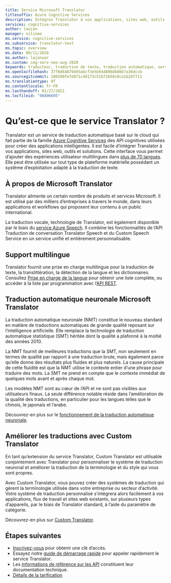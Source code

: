 ```yaml
---
title: Service Microsoft Translator
titlesuffix: Azure Cognitive Services
description: Intégrez Translator à vos applications, sites web, outils et autres solutions pour offrir une expérience utilisateur multilingue.
services: cognitive-services
author: laujan
manager: nitinme
ms.service: cognitive-services
ms.subservice: translator-text
ms.topic: overview
ms.date: 09/11/2020
ms.author: lajanuar
ms.custom: cog-serv-seo-aug-2020
keywords: traducteur, traduction de texte, traduction automatique, service de traduction
ms.openlocfilehash: 37f0d64879493abcf3e5b9448068b86b7a36dccb
ms.sourcegitcommit: 100390fefd8f1c48173c51b71650c8ca1b26f711
ms.translationtype: HT
ms.contentlocale: fr-FR
ms.lasthandoff: 01/27/2021
ms.locfileid: "98896695"
---
```

# <a name="what-is-the-translator-service"></a>Qu’est-ce que le service Translator ?

Translator est un service de traduction automatique basé sur le cloud qui fait partie de la famille [Azure Cognitive Services](../../index.yml?panel=ai&pivot=products) des API cognitives utilisées pour créer des applications intelligentes. Il est facile d’intégrer Translator à vos applications, sites web, outils et solutions. Cette interface vous permet d’ajouter des expériences utilisateur multilingues dans [plus de 70 langues](./language-support.md). Elle peut être utilisée sur tout type de plateforme matérielle possédant un système d’exploitation adapté à la traduction de texte.

## <a name="about-microsoft-translator"></a>À propos de Microsoft Translator

Translator alimente un certain nombre de produits et services Microsoft. Il est utilisé par des milliers d’entreprises à travers le monde, dans leurs applications et workflows qui proposent leur contenu à un public international.

La traduction vocale, technologie de Translator, est également disponible par le biais du [service Azure Speech](../speech-service/index.yml). Il combine les fonctionnalités de l’API Traduction de conversation Translator Speech et du Custom Speech Service en un service unifié et entièrement personnalisable. 

## <a name="language-support"></a>Support multilingue

Translator fournit une prise en charge multilingue pour la traduction de texte, la translittération, la détection de la langue et les dictionnaires. Consultez [Prise en charge de la langue](language-support.md) pour obtenir une liste complète, ou accéder à la liste par programmation avec l’[API REST](./reference/v3-0-languages.md).  

## <a name="microsoft-translator-neural-machine-translation"></a>Traduction automatique neuronale Microsoft Translator

La traduction automatique neuronale (NMT) constitue le nouveau standard en matière de traductions automatiques de grande qualité reposant sur l’intelligence artificielle. Elle remplace la technologie de traduction automatique statistique (SMT) héritée dont la qualité a plafonné à la moitié des années 2010.

La NMT fournit de meilleures traductions que la SMT, non seulement en termes de qualité par rapport à une traduction brute, mais également parce qu’elle donne des résultats plus fluides et plus naturels. La cause principale de cette fluidité est que la NMT utilise le contexte entier d’une phrase pour traduire des mots. La SMT ne prend en compte que le contexte immédiat de quelques mots avant et après chaque mot.

Les modèles NMT sont au cœur de l’API et ne sont pas visibles aux utilisateurs finaux. La seule différence notable réside dans l’amélioration de la qualité des traductions, en particulier pour les langues telles que le chinois, le japonais et l’arabe.

Découvrez-en plus sur le [fonctionnement de la traduction automatique neuronale](https://www.microsoft.com/en-us/translator/mt.aspx#nnt).

## <a name="improve-translations-with-custom-translator"></a>Améliorer les traductions avec Custom Translator

En tant qu’extension du service Translator, Custom Translator est utilisable conjointement avec Translator pour personnaliser le système de traduction neuronal et améliorer la traduction de la terminologie et du style qui vous sont propres.

Avec Custom Translator, vous pouvez créer des systèmes de traduction qui gèrent la terminologie utilisée dans votre entreprise ou secteur d’activité. Votre système de traduction personnalisé s’intégrera alors facilement à vos applications, flux de travail et sites web existants, sur plusieurs types d’appareils, par le biais de Translator standard, à l’aide du paramètre de catégorie.

Découvrez-en plus sur [Custom Translator](customization.md).

## <a name="next-steps"></a>Étapes suivantes

- [Inscrivez-vous](./translator-how-to-signup.md) pour obtenir une clé d’accès.
- Essayez notre [guide de démarrage rapide](quickstart-translator.md) pour appeler rapidement le service Translator.
- Les [informations de référence sur les API](./reference/v3-0-reference.md) constituent leur documentation technique.
- [Détails de la tarification](https://azure.microsoft.com/pricing/details/cognitive-services/translator-text-api/)